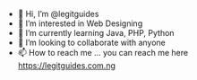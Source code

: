 - 👋 Hi, I’m @legitguides
- 👀 I’m interested in Web Designing
- 🌱 I’m currently learning Java, PHP, Python
- 💞️ I’m looking to collaborate with anyone
- 📫 How to reach me ... you can reach me here https://legitguides.com.ng

<!---
legitguides/legitguides is a ✨ special ✨ repository because its `README.md` (this file) appears on your GitHub profile.
You can click the Preview link to take a look at your changes.
--->
